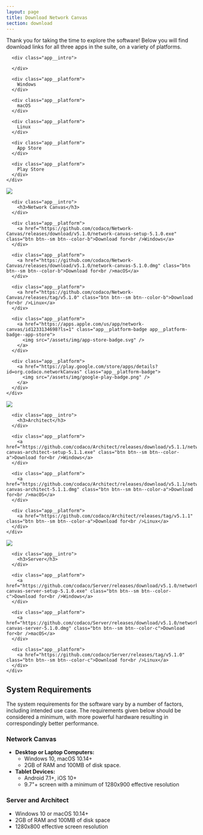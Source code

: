 ```yaml
---
layout: page
title: Download Network Canvas
section: download
---
```

Thank you for taking the time to explore the software! Below you will find download links for all three apps in the suite, on a variety of platforms.

<div class="app-suite">

  <div class="app-suite__platforms">
    <div class="app app--platforms">
      <div class="app__hero"></div>

      <div class="app__intro">

      </div>

      <div class="app__platform">
        Windows
      </div>

      <div class="app__platform">
        macOS
      </div>

      <div class="app__platform">
        Linux
      </div>

      <div class="app__platform">
        App Store
      </div>

      <div class="app__platform">
        Play Store
      </div>
    </div>
  </div>

  <div class="app-suite__app">
    <div class="app">
      <div class="app__hero">
        <div class="app__hero-logo">
          <img src="/assets/img/network-canvas-icon.svg" />
        </div>
      </div>

      <div class="app__intro">
        <h3>Network Canvas</h3>
      </div>

      <div class="app__platform">
        <a href="https://github.com/codaco/Network-Canvas/releases/download/v5.1.0/network-canvas-setup-5.1.0.exe" class="btn btn--sm btn--color-b">Download for<br />Windows</a>
      </div>

      <div class="app__platform">
        <a href="https://github.com/codaco/Network-Canvas/releases/download/v5.1.0/network-canvas-5.1.0.dmg" class="btn btn--sm btn--color-b">Download for<br />macOS</a>
      </div>

      <div class="app__platform">
        <a href="https://github.com/codaco/Network-Canvas/releases/tag/v5.1.0" class="btn btn--sm btn--color-b">Download for<br />Linux</a>
      </div>

      <div class="app__platform">
        <a href="https://apps.apple.com/us/app/network-canvas/id1233134698?ls=1" class="app__platform-badge app__platform-badge--app-store">
          <img src="/assets/img/app-store-badge.svg" />
        </a>
      </div>

      <div class="app__platform">
        <a href="https://play.google.com/store/apps/details?id=org.codaco.networkCanvas" class="app__platform-badge">
          <img src="/assets/img/google-play-badge.png" />
        </a>
      </div>
    </div>
  </div>

  <div class="app-suite__app">
    <div class="app">
      <div class="app__hero">
        <div class="app__hero-logo">
          <img src="/assets/img/architect-icon.svg" />
        </div>
      </div>

      <div class="app__intro">
        <h3>Architect</h3>
      </div>

      <div class="app__platform">
        <a href="https://github.com/codaco/Architect/releases/download/v5.1.1/network-canvas-architect-setup-5.1.1.exe" class="btn btn--sm btn--color-a">Download for<br />Windows</a>
      </div>

      <div class="app__platform">
        <a href="https://github.com/codaco/Architect/releases/download/v5.1.1/network-canvas-architect-5.1.1.dmg" class="btn btn--sm btn--color-a">Download for<br />macOS</a>
      </div>

      <div class="app__platform">
        <a href="https://github.com/codaco/Architect/releases/tag/v5.1.1" class="btn btn--sm btn--color-a">Download for<br />Linux</a>
      </div>
    </div>
  </div>

  <div class="app-suite__app">
    <div class="app">
      <div class="app__hero">
        <div class="app__hero-logo">
          <img src="/assets/img/server-icon.svg" />
        </div>
      </div>

      <div class="app__intro">
        <h3>Server</h3>
      </div>

      <div class="app__platform">
        <a href="https://github.com/codaco/Server/releases/download/v5.1.0/network-canvas-server-setup-5.1.0.exe" class="btn btn--sm btn--color-c">Download for<br />Windows</a>
      </div>

      <div class="app__platform">
        <a href="https://github.com/codaco/Server/releases/download/v5.1.0/network-canvas-server-5.1.0.dmg" class="btn btn--sm btn--color-c">Download for<br />macOS</a>
      </div>

      <div class="app__platform">
        <a href="https://github.com/codaco/Server/releases/tag/v5.1.0" class="btn btn--sm btn--color-c">Download for<br />Linux</a>
      </div>
    </div>
  </div>

</div>

## System Requirements

The system requirements for the software vary by a number of factors, including intended use case. The requirements given below should be considered a minimum, with more powerful hardware resulting in correspondingly better performance.

### Network Canvas

- **Desktop or Laptop Computers:**
  - Windows 10, macOS 10.14+
  - 2GB of RAM and 100MB of disk space.
- **Tablet Devices:**
  - Android 7.1+, iOS 10+
  - 9.7"+ screen with a minimum of 1280x900 effective resolution

### Server and Architect

- Windows 10 or macOS 10.14+
- 2GB of RAM and 100MB of disk space
- 1280x800 effective screen resolution
